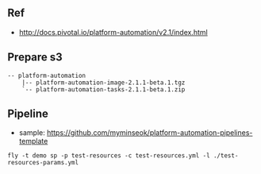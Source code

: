## Ref
- http://docs.pivotal.io/platform-automation/v2.1/index.html

## Prepare s3

```
-- platform-automation
    |-- platform-automation-image-2.1.1-beta.1.tgz
    `-- platform-automation-tasks-2.1.1-beta.1.zip

```

## Pipeline
- sample: https://github.com/myminseok/platform-automation-pipelines-template
```
fly -t demo sp -p test-resources -c test-resources.yml -l ./test-resources-params.yml

```

